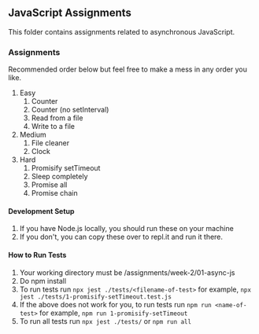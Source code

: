 ## JavaScript Assignments

This folder contains assignments related to asynchronous JavaScript.

### Assignments

Recommended order below but feel free to make a mess in any order you like.
1. Easy
   1. Counter
   2. Counter (no setInterval)
   3. Read from a file
   4. Write to a file
2. Medium
   1. File cleaner
   2. Clock
3. Hard
   1. Promisify setTimeout
   2. Sleep completely
   3. Promise all
   4. Promise chain

#### Development Setup
1. If you have Node.js locally, you should run these on your machine
2. If you don't, you can copy these over to repl.it and run it there.

#### How to Run Tests
1. Your working directory must be /assignments/week-2/01-async-js
2. Do npm install
3. To run tests run `npx jest ./tests/<filename-of-test>` 
   for example, `npx jest ./tests/1-promisify-setTimeout.test.js`
4. If the above does not work for you, to run tests run `npm run <name-of-test>`
   for example, `npm run 1-promisify-setTimeout`
5. To run all tests run `npx jest ./tests/` or `npm run all`